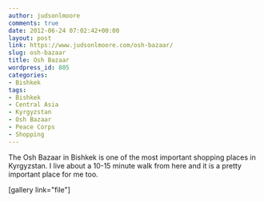 ```yaml
---
author: judsonlmoore
comments: true
date: 2012-06-24 07:02:42+00:00
layout: post
link: https://www.judsonlmoore.com/osh-bazaar/
slug: osh-bazaar
title: Osh Bazaar
wordpress_id: 805
categories:
- Bishkek
tags:
- Bishkek
- Central Asia
- Kyrgyzstan
- Osh Bazaar
- Peace Corps
- Shopping
---
```


The Osh Bazaar in Bishkek is one of the most important shopping places in Kyrgyzstan. I live about a 10-15 minute walk from here and it is a pretty important place for me too.

[gallery link="file"]
